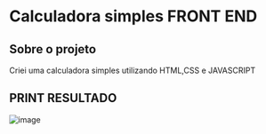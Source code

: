 # Calculadora simples FRONT END
## Sobre o projeto

Criei uma calculadora simples utilizando HTML,CSS e JAVASCRIPT

## PRINT RESULTADO

![image](https://github.com/thomazip/calculadorasimplesfrontend/assets/128541554/2cc1352c-1858-40b3-ba46-bb98c5c8c4fa)
